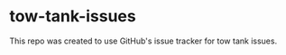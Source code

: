 tow-tank-issues
===============

This repo was created to use GitHub's issue tracker for tow tank issues.
